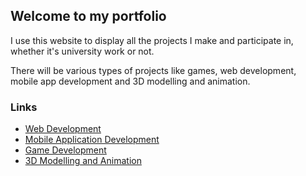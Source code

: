 ## Welcome to my portfolio

I use this website to display all the projects I make and participate in, whether it's university work or not.

There will be various types of projects like games, web development, mobile app development and 3D modelling and animation.

### Links

- [Web Development](Pages/WebDev.md)
- [Mobile Application Development](Pages/MobileDev.md)
- [Game Development](Pages/GameDev.md)
- [3D Modelling and Animation](Pages/ModelAnim.md)
